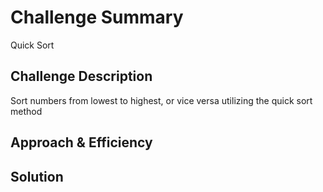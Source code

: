 # Challenge Summary
Quick Sort

## Challenge Description
Sort numbers from lowest to highest, or vice versa utilizing the quick sort method

## Approach & Efficiency
<!-- What approach did you take? Why? What is the Big O space/time for this approach? -->

## Solution
<!-- Embedded whiteboard image -->